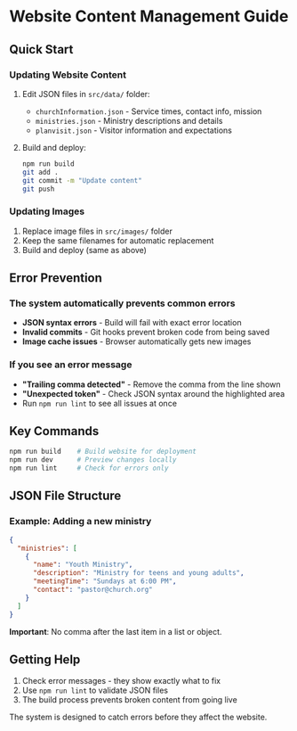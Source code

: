 # Website Content Management Guide

## Quick Start

### Updating Website Content

1. Edit JSON files in `src/data/` folder:
   - `churchInformation.json` - Service times, contact info, mission
   - `ministries.json` - Ministry descriptions and details  
   - `planvisit.json` - Visitor information and expectations

2. Build and deploy:

   ```bash
   npm run build
   git add .
   git commit -m "Update content"
   git push
   ```

### Updating Images

1. Replace image files in `src/images/` folder
2. Keep the same filenames for automatic replacement
3. Build and deploy (same as above)

## Error Prevention

### The system automatically prevents common errors

- **JSON syntax errors** - Build will fail with exact error location
- **Invalid commits** - Git hooks prevent broken code from being saved
- **Image cache issues** - Browser automatically gets new images

### If you see an error message

- **"Trailing comma detected"** - Remove the comma from the line shown
- **"Unexpected token"** - Check JSON syntax around the highlighted area
- Run `npm run lint` to see all issues at once

## Key Commands

```bash
npm run build    # Build website for deployment
npm run dev      # Preview changes locally
npm run lint     # Check for errors only
```

## JSON File Structure

### Example: Adding a new ministry

```json
{
  "ministries": [
    {
      "name": "Youth Ministry",
      "description": "Ministry for teens and young adults",
      "meetingTime": "Sundays at 6:00 PM",
      "contact": "pastor@church.org"
    }
  ]
}
```

**Important**: No comma after the last item in a list or object.

## Getting Help

1. Check error messages - they show exactly what to fix
2. Use `npm run lint` to validate JSON files
3. The build process prevents broken content from going live

The system is designed to catch errors before they affect the website.
